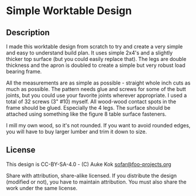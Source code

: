 # Simple Worktable Design

## Description

I made this worktable design from scratch to try and create a very
simple and easy to understand build plan. It uses simple 2x4's and a
slightly thicker top surface (but you could easily replace that). The
legs are double thickness and the apron is doubled to create a simple
but very robust load bearing frame.

All the measurements are as simple as possible - straight whole inch
cuts as much as possible. The pattern needs glue and screws for some
of the butt joints, but you could use your favorite joints wherever
appropriate. I used a total of 32 screws (3" #10) myself. All wood-wood
contact spots in the frame should be glued. Especially the 4 legs. The
surface should be attached using something like the figure 8 table
surface fasteners.

I mill my own wood, so it's not rounded. If you want to avoid rounded
edges, you will have to buy larger lumber and trim it down to size.

## License

This design is CC-BY-SA-4.0 - (C) Auke Kok <sofar@foo-projects.org>

Share with attribution, share-alike licensed. If you distribute the
design (modified or not), you have to maintain attribution. You must
also share the work under the same license.
